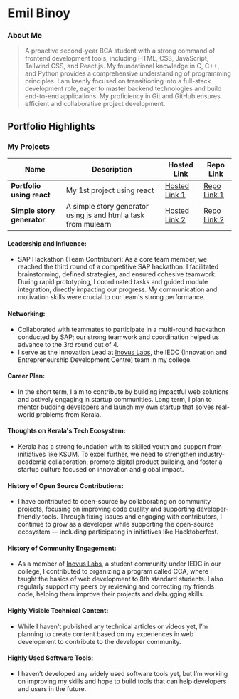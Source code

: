 # Emil Binoy 

### About Me

> A proactive second-year BCA student with a strong command of frontend development tools, including HTML, CSS, JavaScript, Tailwind CSS, and React.js. My foundational knowledge in C, C++, and Python provides a comprehensive understanding of programming principles. I am keenly focused on transitioning into a full-stack development role, eager to master backend technologies and build end-to-end applications. My proficiency in Git and GitHub ensures efficient and collaborative project development.

## Portfolio Highlights

### My Projects

| Name                | Description                                                               | Hosted Link                              | Repo Link                                                      |
|---------------------|---------------------------------------------------------------------------|------------------------------------------|----------------------------------------------------------------|
| **Portfolio using react**  | My 1st project using react                                         | [Hosted Link 1](https://emil-binoy.github.io/Portfolio-using-React/)    | [Repo Link 1](https://github.com/Emil-Binoy/Portfolio-using-React)             |
| **Simple story generator**  | A simple story generator using js and html a task from mulearn    | [Hosted Link 2](https://emil-binoy.github.io/story-generator/)    | [Repo Link 2](https://github.com/Emil-Binoy/story-generator)             |

#### Leadership and Influence:

- SAP Hackathon (Team Contributor): As a core team member, we reached the third round of a competitive SAP hackathon. I facilitated brainstorming, defined strategies, and ensured cohesive teamwork. During rapid prototyping, I coordinated tasks and guided module integration, directly impacting our progress. My communication and motivation skills were crucial to our team's strong performance.

#### Networking:

- Collaborated with teammates to participate in a multi-round hackathon conducted by SAP; our strong teamwork and coordination helped us advance to the 3rd round out of 4.
- I serve as the Innovation Lead at [Inovus Labs](https://inovuslabs.org/home), the IEDC (Innovation and Entrepreneurship Development Centre) team in my college.
#### Career Plan:

- In the short term, I aim to contribute by building impactful web solutions and actively engaging in startup communities. Long term, I plan to mentor budding developers and launch my own startup that solves real-world problems from Kerala.

#### Thoughts on Kerala's Tech Ecosystem:

- Kerala has a strong foundation with its skilled youth and support from initiatives like KSUM. To excel further, we need to strengthen industry-academia collaboration, promote digital product building, and foster a startup culture focused on innovation and global impact.

#### History of Open Source Contributions:

- I have contributed to open-source by collaborating on community projects, focusing on improving code quality and supporting developer-friendly tools. Through fixing issues and engaging with contributors, I continue to grow as a developer while supporting the open-source ecosystem — including participating in initiatives like Hacktoberfest.
#### History of Community Engagement:

- As a member of [Inovus Labs](https://inovuslabs.org/home), a student community under IEDC in our college, I contributed to organizing a program called CCA, where I taught the basics of web development to 8th standard students. I also regularly support my peers by reviewing and correcting my friends code, helping them improve their projects and debugging skills.

#### Highly Visible Technical Content:

- While I haven't published any technical articles or videos yet, I’m planning to create content based on my experiences in web development to contribute to the developer community.

#### Highly Used Software Tools:

- I haven’t developed any widely used software tools yet, but I’m working on improving my skills and hope to build tools that can help developers and users in the future.
